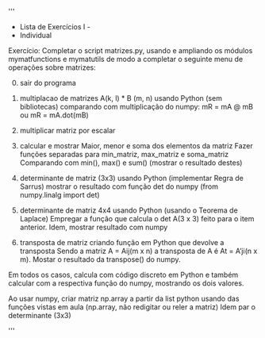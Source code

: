 '''

- Lista de Exercícios I -
- Individual

Exercício:
Completar o script matrizes.py, usando e ampliando os módulos mymatfunctions e mymatutils
de modo a completar o seguinte menu de operações sobre matrizes:

0. sair do programa

1. multiplacao de matrizes A(k, l) \* B (m, n) usando Python (sem bibliotecas)
   comparando com multiplicação do numpy: mR = mA @ mB ou mR = mA.dot(mB)

2. multiplicar matriz por escalar

3. calcular e mostrar Maior, menor e soma dos elementos da matriz
   Fazer funções separadas para min_matriz, max_matriz e soma_matriz
   Comparando com min(), max() e sum() (mostrar o resultado destes)

4. determinante de matriz (3x3) usando Python (implementar Regra de Sarrus)
   mostrar o resultado com função det do numpy (from numpy.linalg import det)

5. determinante de matriz 4x4 usando Python (usando o Teorema de Laplace)
   Empregar a função que calcula o det A(3 x 3) feito para o item anterior.
   Idem, mostrar resultado com numpy

6. transposta de matriz criando função em Python que devolve a transposta
   Sendo a matriz A = Aij(m x n) a transposta de A é At = A’ji(n x m).
   Mostar o resultado da transpose() do numpy.

Em todos os casos, calcula com código discreto em Python e também
calcular com a respectiva função do numpy, mostrando os dois valores.

Ao usar numpy, criar matriz np.array a partir da list python
usando das funções vistas em aula (np.array, não redigitar ou reler a matriz)
Idem par o determinante (3x3)

'''
